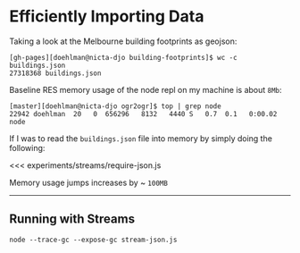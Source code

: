 # Efficiently Importing Data

Taking a look at the Melbourne building footprints as geojson:

```
[gh-pages][doehlman@nicta-djo building-footprints]$ wc -c buildings.json
27318368 buildings.json
```

Baseline RES memory usage of the node repl on my machine is about `8Mb`:

```
[master][doehlman@nicta-djo ogr2ogr]$ top | grep node
22942 doehlman  20   0  656296   8132   4440 S   0.7  0.1   0:00.02 node
```

If I was to read the `buildings.json` file into memory by simply doing the following:

<<< experiments/streams/require-json.js

Memory usage jumps increases by ~ `100MB`

---

## Running with Streams

```
node --trace-gc --expose-gc stream-json.js
```
